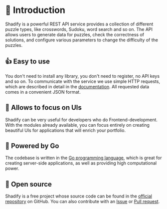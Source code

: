 # 👋 Introduction

Shadify is a powerful REST API service provides a collection of different puzzle types, like crosswords, Sudoku, word search and so on. The API allows users to generate data for puzzles, check the correctness of solutions, and configure various parameters to change the difficulty of the puzzles.

## 👍 Easy to use

You don't need to install any library, you don't need to register, no API keys and so on. To communicate with the service we use simple HTTP requests, which are described in detail in the [documentation](./documentation.md). All requested data comes in a convenient JSON format.

## 🎀 Allows to focus on UIs

Shadify can be very useful for developers who do Frontend-development. With the modules already available, you can focus entirely on creating beautiful UIs for applications that will enrich your portfolio.

## 🚀 Powered by Go

The codebase is written in the [Go programming language](https://go.dev), which is great for creating server-side applications, as well as providing high computational power.

## 💙 Open source

Shadify is a free project whose source code can be found in the [official repository](https://github.com/cheatsnake/shadify) on GitHub. You can also contribute with an [Issue](https://github.com/cheatsnake/shadify/issues) or [Pull request](https://github.com/cheatsnake/shadify/pulls).
